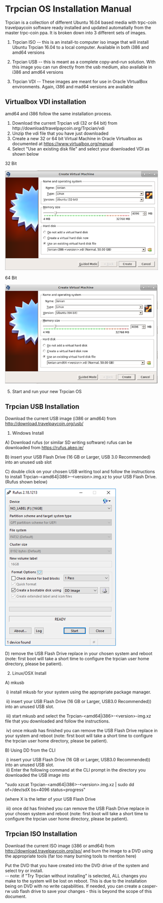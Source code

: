 Trpcian OS Installation Manual
=============================

Trpcian is a collection of different Ubuntu 16.04 based media with trpc-coin travelpaycoin software ready installed and updated automatially from the master trpc-coin ppa.  It is broken down into 3 different sets of images.

1) Trpcian ISO -- this is an install-to computer iso image that will install Ubuntu Trpcian 16.04 to a local computer.  Available in both i386 and amd64 versions  

2) Trpcian USB -- this is meant as a complete copy-and-run solution.  With this image you can run directly from the usb medium, also available in i386 and amd64 versions  

3) Trpcian VDI -- These images are meant for use in Oracle VIrtualBox environments.  Again, i386 and mad64 versions are available 


Virtualbox VDI installation
---------------------------
amd64 and i386 follow the same installation process.  
1) Download the current Trpcian vdi (32 or 64 bit) from http://download/travelpaycoin.org/Trpcian/vdi  
2) Unzip the vdi file that you have just downloaded  
3) Create a new 32 or 64 bit Virtual Machine in Oracle Virtualbox as documented at <a href="https://www.virtualbox.org/manual" target="_blank">https://www.virtualbox.org/manual</a>   
4) Select "Use an existing disk file" and select your downloaded VDI as shown below  
  
32 Bit  

![](trpcian-doc-images/create_32_bit.png)  
  
  64 Bit  

![](trpcian-doc-images/create_64_bit.png)
  
 5) Start and run your new Trpcian OS
  
Trpcian USB Installation
-----------------------
Download the current USB image (i386 or amd64) from http://download.travelpaycoin.org/usb/    

1) Windows Install

A) Download rufus (or similar SD writing software) rufus can be downloaded from
  https://rufus.akeo.ie/

B) insert your USB Flash Drive (16 GB or Larger, USB 3.0 Recommended) into an
  unused usb slot

C) double click on your chosen USB writing tool and follow the instructions to install Trpcian-&lt;amd64|i386&gt;-&lt;version&gt;.img.xz to your USB Flash Drive.  
(Rufus shown below)    

![](trpcian-doc-images/rufus.png)
  
  
  

D) remove the USB Flash Drive replace in your chosen system and reboot (note: first boot will take a short time to configure the trpcian user home directory, please be patient).  
 

2) Linux/OSX Install   
 
A) mkusb  

&nbsp;i) install mkusb for your system using the appropriate package manager.

&nbsp;ii) insert your USB Flash Drive (16 GB or Larger, USB3.0 Recommended)) into an
  unused USB slot.  
  
&nbsp;iii) start mkusb and select the Trpcian-<amd64|i386\>-<version\>-img.xz file that you downloaded and follow the instructions.

&nbsp;iv) once mkusb has finished you can remove the USB Flash Drive replace in your system and reboot (note: first boot will take a short time to configure the trpcian user home directory, please be patient).  
   
B) Using DD from the CLI  

&nbsp;i) insert your USB Flash Drive (16 GB or Larger, USB3.0 Recommended)) into an
  unused USB slot.  
&nbsp;ii) Enter the following command at the CLI prompt in the directory you downloaded the USB image into 
 
"sudo xzcat Trpcian-<amd64|i386\>-<version\>.img.xz  | sudo dd of=/dev/sdX bs=4096 status=progress"  

(where X is the letter of your USB Flash Drive  

&nbsp;iii) once dd has finished you can remove the USB Flash Drive replace in your chosen system and reboot (note: first boot will take a short time to configure the trpcian user home directory, please be patient).  

Trpcian ISO Installation
---------------------- 

Download the current ISO image (i386 or amd64) from http://download.travelpaycoin.org/iso/ and burn the image to a DVD using the appropriate tools (far too many burning tools to mention here)    

Put the DVD that you have created into the DVD drive of the system and select try or install.  
-- note: if "Try Trpcian without installing" is selected, ALL changes you make to the system will be lost on reboot.  This is due to the installation being on DVD with no write capabilities.  If needed, you can create a casper-rw usb flash drive to save your changes - this is beyond the scope of this document. 
